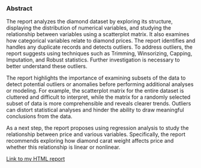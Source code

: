 ### Abstract
The report analyzes the diamond dataset by exploring its structure, displaying the distribution of numerical variables, and studying the relationship between variables using a scatterplot matrix. It also examines how categorical variables relate to diamond prices. The report identifies and handles any duplicate records and detects outliers. To address outliers, the report suggests using techniques such as Trimming, Winsorizing, Capping, Imputation, and Robust statistics. Further investigation is necessary to better understand these outliers.

The report highlights the importance of examining subsets of the data to detect potential outliers or anomalies before performing additional analyses or modeling. For example, the scatterplot matrix for the entire dataset is cluttered and difficult to interpret, while the matrix for a randomly selected subset of data is more comprehensible and reveals clearer trends. Outliers can distort statistical analyses and hinder the ability to draw meaningful conclusions from the data.

As a next step, the report proposes using regression analysis to study the relationship between price and various variables. Specifically, the report recommends exploring how diamond carat weight affects price and whether this relationship is linear or nonlinear.

[Link to my HTML report](https://shahab-f.github.io/ALY6040-Data-Mining-Applications-Winter-2023/ALY6040_-M1_-Technique-Practice_-EDA_-FeghahatiS---rev-7.html)
